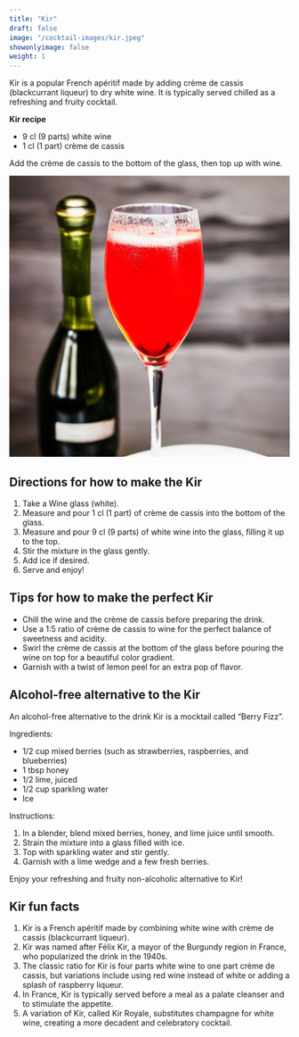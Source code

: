 ```yaml
---
title: "Kir"
draft: false
image: "/cocktail-images/kir.jpeg"
showonlyimage: false
weight: 1
---
```


Kir is a popular French apéritif made by adding crème de cassis (blackcurrant liqueur) to dry white wine. It is typically served chilled as a refreshing and fruity cocktail.

<!--more-->

**Kir recipe**

- 9 cl (9 parts) white wine
- 1 cl (1 part) crème de cassis


Add the crème de cassis to the bottom of the glass, then top up with wine.

![](/cocktail-images/kir.jpeg)


## Directions for how to make the Kir

1. Take a Wine glass (white).
2. Measure and pour 1 cl (1 part) of crème de cassis into the bottom of the glass.
3. Measure and pour 9 cl (9 parts) of white wine into the glass, filling it up to the top.
4. Stir the mixture in the glass gently.
5. Add ice if desired.
6. Serve and enjoy!

## Tips for how to make the perfect Kir

- Chill the wine and the crème de cassis before preparing the drink.
- Use a 1:5 ratio of crème de cassis to wine for the perfect balance of sweetness and acidity.
- Swirl the crème de cassis at the bottom of the glass before pouring the wine on top for a beautiful color gradient.
- Garnish with a twist of lemon peel for an extra pop of flavor.

## Alcohol-free alternative to the Kir

An alcohol-free alternative to the drink Kir is a mocktail called “Berry Fizz”. 

Ingredients: 
- 1/2 cup mixed berries (such as strawberries, raspberries, and blueberries)
- 1 tbsp honey
- 1/2 lime, juiced
- 1/2 cup sparkling water
- Ice

Instructions:
1. In a blender, blend mixed berries, honey, and lime juice until smooth.
2. Strain the mixture into a glass filled with ice.
3. Top with sparkling water and stir gently.
4. Garnish with a lime wedge and a few fresh berries. 

Enjoy your refreshing and fruity non-alcoholic alternative to Kir!

## Kir fun facts

1. Kir is a French apéritif made by combining white wine with crème de cassis (blackcurrant liqueur).
2. Kir was named after Félix Kir, a mayor of the Burgundy region in France, who popularized the drink in the 1940s.
3. The classic ratio for Kir is four parts white wine to one part crème de cassis, but variations include using red wine instead of white or adding a splash of raspberry liqueur.
4. In France, Kir is typically served before a meal as a palate cleanser and to stimulate the appetite.
5. A variation of Kir, called Kir Royale, substitutes champagne for white wine, creating a more decadent and celebratory cocktail.
